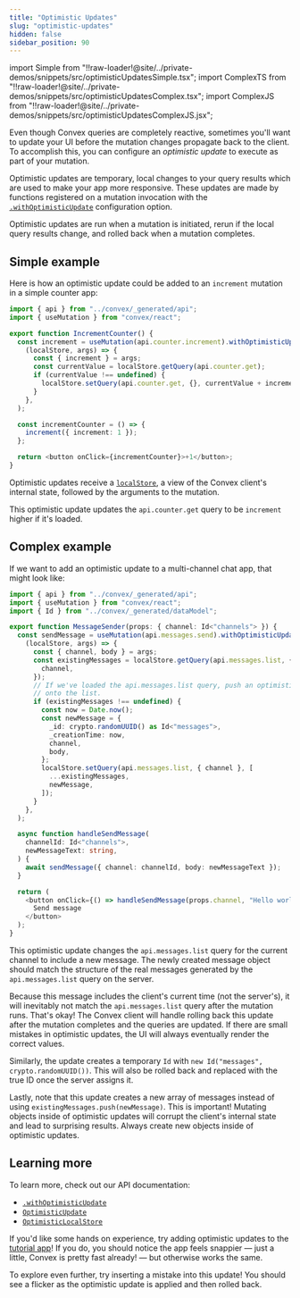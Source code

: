 ```yaml
---
title: "Optimistic Updates"
slug: "optimistic-updates"
hidden: false
sidebar_position: 90
---
```


import Simple from "!!raw-loader!@site/../private-demos/snippets/src/optimisticUpdatesSimple.tsx";
import ComplexTS from "!!raw-loader!@site/../private-demos/snippets/src/optimisticUpdatesComplex.tsx";
import ComplexJS from "!!raw-loader!@site/../private-demos/snippets/src/optimisticUpdatesComplexJS.jsx";

Even though Convex queries are completely reactive, sometimes you'll want to
update your UI before the mutation changes propagate back to the client. To
accomplish this, you can configure an _optimistic update_ to execute as part of
your mutation.

Optimistic updates are temporary, local changes to your query results which are
used to make your app more responsive. These updates are made by functions
registered on a mutation invocation with the
[`.withOptimisticUpdate`](/api/interfaces/react.ReactMutation#withoptimisticupdate)
configuration option.

Optimistic updates are run when a mutation is initiated, rerun if the local
query results change, and rolled back when a mutation completes.

## Simple example

Here is how an optimistic update could be added to an `increment` mutation in a
simple counter app:


```typescript
import { api } from "../convex/_generated/api";
import { useMutation } from "convex/react";

export function IncrementCounter() {
  const increment = useMutation(api.counter.increment).withOptimisticUpdate(
    (localStore, args) => {
      const { increment } = args;
      const currentValue = localStore.getQuery(api.counter.get);
      if (currentValue !== undefined) {
        localStore.setQuery(api.counter.get, {}, currentValue + increment);
      }
    },
  );

  const incrementCounter = () => {
    increment({ increment: 1 });
  };

  return <button onClick={incrementCounter}>+1</button>;
}

```


Optimistic updates receive a
[`localStore`](/api/interfaces/browser.OptimisticLocalStore), a view of the
Convex client's internal state, followed by the arguments to the mutation.

This optimistic update updates the `api.counter.get` query to be `increment`
higher if it's loaded.

## Complex example

If we want to add an optimistic update to a multi-channel chat app, that might
look like:


```typescript
import { api } from "../convex/_generated/api";
import { useMutation } from "convex/react";
import { Id } from "../convex/_generated/dataModel";

export function MessageSender(props: { channel: Id<"channels"> }) {
  const sendMessage = useMutation(api.messages.send).withOptimisticUpdate(
    (localStore, args) => {
      const { channel, body } = args;
      const existingMessages = localStore.getQuery(api.messages.list, {
        channel,
      });
      // If we've loaded the api.messages.list query, push an optimistic message
      // onto the list.
      if (existingMessages !== undefined) {
        const now = Date.now();
        const newMessage = {
          _id: crypto.randomUUID() as Id<"messages">,
          _creationTime: now,
          channel,
          body,
        };
        localStore.setQuery(api.messages.list, { channel }, [
          ...existingMessages,
          newMessage,
        ]);
      }
    },
  );

  async function handleSendMessage(
    channelId: Id<"channels">,
    newMessageText: string,
  ) {
    await sendMessage({ channel: channelId, body: newMessageText });
  }

  return (
    <button onClick={() => handleSendMessage(props.channel, "Hello world!")}>
      Send message
    </button>
  );
}

```


This optimistic update changes the `api.messages.list` query for the current
channel to include a new message. The newly created message object should match
the structure of the real messages generated by the `api.messages.list` query on
the server.

Because this message includes the client's current time (not the server's), it
will inevitably not match the `api.messages.list` query after the mutation runs.
That's okay! The Convex client will handle rolling back this update after the
mutation completes and the queries are updated. If there are small mistakes in
optimistic updates, the UI will always eventually render the correct values.

Similarly, the update creates a temporary `Id` with
`new Id("messages", crypto.randomUUID())`. This will also be rolled back and
replaced with the true ID once the server assigns it.

Lastly, note that this update creates a new array of messages instead of using
`existingMessages.push(newMessage)`. This is important! Mutating objects inside
of optimistic updates will corrupt the client's internal state and lead to
surprising results. Always create new objects inside of optimistic updates.

## Learning more

To learn more, check out our API documentation:

- [`.withOptimisticUpdate`](/api/interfaces/react.ReactMutation#withoptimisticupdate)
- [`OptimisticUpdate`](/api/modules/browser#optimisticupdate)
- [`OptimisticLocalStore`](/api/interfaces/browser.OptimisticLocalStore)

If you'd like some hands on experience, try adding optimistic updates to the
[tutorial app](https://github.com/get-convex/convex-tutorial)! If you do, you
should notice the app feels snappier — just a little, Convex is pretty fast
already! — but otherwise works the same.

To explore even further, try inserting a mistake into this update! You should
see a flicker as the optimistic update is applied and then rolled back.
